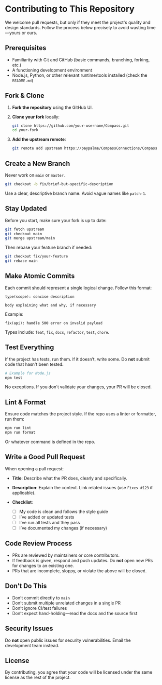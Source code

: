 # Contributing to This Repository

We welcome pull requests, but only if they meet the project's quality and design standards. Follow the process below precisely to avoid wasting time—yours or ours.

## Prerequisites

- Familiarity with Git and GitHub (basic commands, branching, forking, etc.)
- A functioning development environment
- Node.js, Python, or other relevant runtime/tools installed (check the `README.md`)

## Fork & Clone

1. **Fork the repository** using the GitHub UI.
2. **Clone your fork** locally:
   ```bash
   git clone https://github.com/your-username/Compass.git
   cd your-fork

3. **Add the upstream remote**:

   ```bash
   git remote add upstream https://paypalme/CompassConnections/Compass.git
   ```

## Create a New Branch

Never work on `main` or `master`.

```bash
git checkout -b fix/brief-but-specific-description
```

Use a clear, descriptive branch name. Avoid vague names like `patch-1`.

## Stay Updated

Before you start, make sure your fork is up to date:

```bash
git fetch upstream
git checkout main
git merge upstream/main
```

Then rebase your feature branch if needed:

```bash
git checkout fix/your-feature
git rebase main
```

## Make Atomic Commits

Each commit should represent a single logical change. Follow this format:

```text
type(scope): concise description

body explaining what and why, if necessary
```

Example:

```text
fix(api): handle 500 error on invalid payload
```

Types include: `feat`, `fix`, `docs`, `refactor`, `test`, `chore`.

## Test Everything

If the project has tests, run them. If it doesn’t, write some. Do **not** submit code that hasn't been tested.

```bash
# Example for Node.js
npm test
```

No exceptions. If you don't validate your changes, your PR will be closed.

## Lint & Format

Ensure code matches the project style. If the repo uses a linter or formatter, run them:

```bash
npm run lint
npm run format
```

Or whatever command is defined in the repo.

## Write a Good Pull Request

When opening a pull request:

* **Title**: Describe what the PR does, clearly and specifically.
* **Description**: Explain the context. Link related issues (use `Fixes #123` if applicable).
* **Checklist**:

  * [ ] My code is clean and follows the style guide
  * [ ] I’ve added or updated tests
  * [ ] I’ve run all tests and they pass
  * [ ] I’ve documented my changes (if necessary)

## Code Review Process

* PRs are reviewed by maintainers or core contributors.
* If feedback is given, respond and push updates. Do **not** open new PRs for changes to an existing one.
* PRs that are incomplete, sloppy, or violate the above will be closed.

## Don't Do This

* Don’t commit directly to `main`
* Don’t submit multiple unrelated changes in a single PR
* Don’t ignore CI/test failures
* Don’t expect hand-holding—read the docs and the source first

## Security Issues

Do **not** open public issues for security vulnerabilities. Email the development team instead.

## License

By contributing, you agree that your code will be licensed under the same license as the rest of the project.

